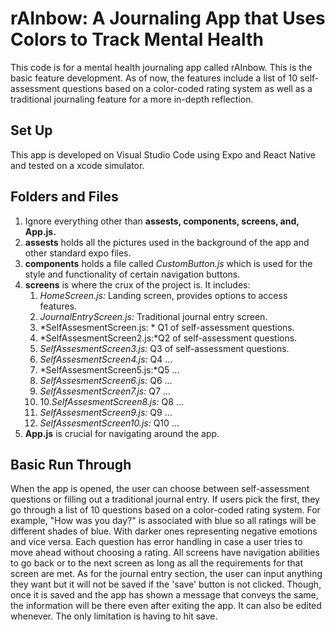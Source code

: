 # rAInbow: **A Journaling App that Uses Colors to Track Mental Health**

This code is for a mental health journaling app called rAInbow. This is the basic feature development. As of now, the features include a list of 10 self-assessment questions based on a color-coded rating system as well as a traditional journaling feature for a more in-depth reflection.

## Set Up
This app is developed on Visual Studio Code using Expo and React Native and tested on a xcode simulator. 

## Folders and Files
1. Ignore everything other than **assests, components, screens, and, App.js.**
2. **assests** holds all the pictures used in the background of the app and other standard expo files.
3. **components** holds a file called *CustomButton.js* which is used for the style and functionality of certain navigation buttons.
4. **screens** is where the crux of the project is. It includes:
	1. *HomeScreen.js:* Landing screen, provides options to access features.
	2. *JournalEntryScreen.js:* Traditional journal entry screen.
	3. *SelfAssesmentScreen.js: * Q1 of self-assessment questions.
	4. *SelfAssesmentScreen2.js:*Q2 of self-assessment questions.
	5. *SelfAssesmentScreen3.js:* Q3 of self-assessment questions.
	6. *SelfAssesmentScreen4.js:* Q4 ...
	7. *SelfAssesmentScreen5.js:*Q5 ...
	8. *SelfAssesmentScreen6.js:* Q6 ...
	9. *SelfAssesmentScreen7.js:* Q7 ...
	10. 10.*SelfAssesmentScreen8.js:* Q8 ...
	11. *SelfAssesmentScreen9.js:* Q9 ...
	12. *SelfAssesmentScreen10.js:* Q10 ...
5. **App.js** is crucial for navigating around the app.

## Basic Run Through
When the app is opened, the user can choose between self-assessment questions or filling out a traditional journal entry. If users pick the first, they go through a list of 10 questions based on a color-coded rating system. For example, "How was you day?" is associated with blue so all ratings will be different shades of blue. With darker ones representing negative emotions and vice versa. Each question has error handling in case a user tries to move ahead without choosing a rating. All screens have navigation abilities to go back or to the next screen as long as all the requirements for that screen are met. 
As for the journal entry section, the user can input anything they want but it will not be saved if the 'save' button is not clicked. Though, once it is saved and the app has shown a message that conveys the same, the information will be there even after exiting the app. It can also be edited whenever. The only limitation is having to hit save.
